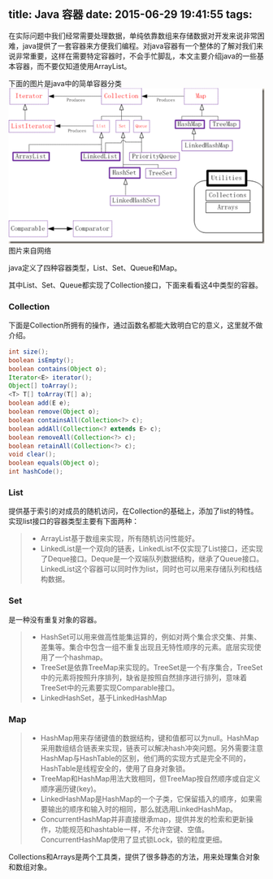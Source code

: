 title: Java 容器
date: 2015-06-29 19:41:55
tags:
---

在实际问题中我们经常需要处理数据，单纯依靠数组来存储数据对开发来说非常困难，java提供了一套容器来方便我们编程。对java容器有一个整体的了解对我们来说非常重要，这样在需要特定容器时，不会手忙脚乱，本文主要介绍java的一些基本容器，而不要仅知道使用ArrayList。

<!-- more -->

下面的图片是java中的简单容器分类
![collection](../img/cnblog/collection.png)图片来自网络

java定义了四种容器类型，List、Set、Queue和Map。

其中List、Set、Queue都实现了Collection接口，下面来看看这4中类型的容器。

### Collection

下面是Collection所拥有的操作，通过函数名都能大致明白它的意义，这里就不做介绍。
```java
int size();
boolean isEmpty();
boolean contains(Object o);
Iterator<E> iterator();
Object[] toArray();
<T> T[] toArray(T[] a);
boolean add(E e);
boolean remove(Object o);
boolean containsAll(Collection<?> c);
boolean addAll(Collection<? extends E> c);
boolean removeAll(Collection<?> c);
boolean retainAll(Collection<?> c);
void clear();
boolean equals(Object o);
int hashCode();
```
### List
提供基于索引的对成员的随机访问，在Collection的基础上，添加了list的特性。实现list接口的容器类型主要有下面两种：

> - ArrayList基于数组来实现，所有随机访问性能好。
> - LinkedList是一个双向的链表，LinkedList不仅实现了List接口，还实现了Deque接口。Deque是一个双端队列数据结构，继承了Queue接口。LinkedList这个容器可以同时作为list，同时也可以用来存储队列和栈结构数据。

### Set
是一种没有重复对象的容器。

> - HashSet可以用来做高性能集运算的，例如对两个集合求交集、并集、差集等。集合中包含一组不重复出现且无特性顺序的元素。底层实现使用了一个hashmap。
> - TreeSet是依靠TreeMap来实现的。TreeSet是一个有序集合，TreeSet中的元素将按照升序排列，缺省是按照自然排序进行排列，意味着TreeSet中的元素要实现Comparable接口。
> - LinkedHashSet，基于LinkedHashMap

### Map
> - HashMap用来存储键值的数据结构，键和值都可以为null。HashMap采用数组结合链表来实现，链表可以解决hash冲突问题。另外需要注意HashMap与HashTable的区别，他们两的实现方式是完全不同的，HashTable是线程安全的，使用了自身对象锁。
> - TreeMap和HashMap用法大致相同，但TreeMap按自然顺序或自定义顺序遍历键(key)。
> - LinkedHashMap是HashMap的一个子类，它保留插入的顺序，如果需要输出的顺序和输入时的相同，那么就选用LinkedHashMap。
> - ConcurrentHashMap并非直接继承map，提供并发的检索和更新操作，功能规范和hashtable一样，不允许空键、空值。ConcurrentHashMap使用了显式锁Lock，锁的粒度更细。

Collections和Arrays是两个工具类，提供了很多静态的方法，用来处理集合对象和数组对象。